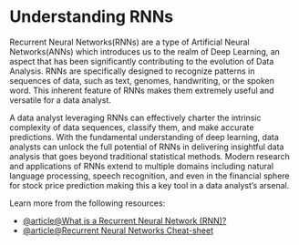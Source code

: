 # Understanding RNNs 

Recurrent Neural Networks(RNNs) are a type of Artificial Neural Networks(ANNs) which introduces us to the realm of Deep Learning, an aspect that has been significantly contributing to the evolution of Data Analysis. RNNs are specifically designed to recognize patterns in sequences of data, such as text, genomes, handwriting, or the spoken word. This inherent feature of RNNs makes them extremely useful and versatile for a data analyst.

A data analyst leveraging RNNs can effectively charter the intrinsic complexity of data sequences, classify them, and make accurate predictions. With the fundamental understanding of deep learning, data analysts can unlock the full potential of RNNs in delivering insightful data analysis that goes beyond traditional statistical methods. Modern research and applications of RNNs extend to multiple domains including natural language processing, speech recognition, and even in the financial sphere for stock price prediction making this a key tool in a data analyst’s arsenal.

Learn more from the following resources:

- [@article@What is a Recurrent Neural Network (RNN)?](https://www.ibm.com/topics/recurrent-neural-networks)
- [@article@Recurrent Neural Networks Cheat-sheet](https://stanford.edu/~shervine/teaching/cs-230/cheatsheet-recurrent-neural-networks)
